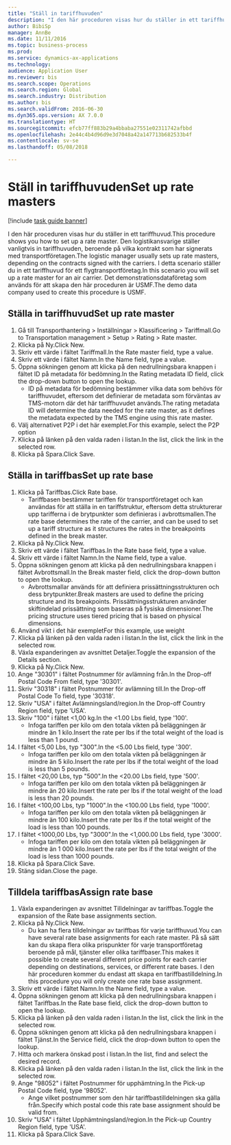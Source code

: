 ```yaml
--- 
title: "Ställ in tariffhuvuden"
description: "I den här proceduren visas hur du ställer in ett tariffhuvud."
author: BibiSp
manager: AnnBe
ms.date: 11/11/2016
ms.topic: business-process
ms.prod: 
ms.service: dynamics-ax-applications
ms.technology: 
audience: Application User
ms.reviewer: bis
ms.search.scope: Operations
ms.search.region: Global
ms.search.industry: Distribution
ms.author: bis
ms.search.validFrom: 2016-06-30
ms.dyn365.ops.version: AX 7.0.0
ms.translationtype: HT
ms.sourcegitcommit: efcb77ff883b29a4bbaba27551e02311742afbbd
ms.openlocfilehash: 2e44c4b4d96d9e3d7048a42a147713b682533b4f
ms.contentlocale: sv-se
ms.lasthandoff: 05/08/2018

---
```

# <a name="set-up-rate-masters"></a><span data-ttu-id="d81eb-103">Ställ in tariffhuvuden</span><span class="sxs-lookup"><span data-stu-id="d81eb-103">Set up rate masters</span></span>

[!include [task guide banner](../../includes/task-guide-banner.md)]

<span data-ttu-id="d81eb-104">I den här proceduren visas hur du ställer in ett tariffhuvud.</span><span class="sxs-lookup"><span data-stu-id="d81eb-104">This procedure shows you how to set up a rate master.</span></span> <span data-ttu-id="d81eb-105">Den logistikansvarige ställer vanligtvis in tariffhuvuden, beroende på vilka kontrakt som har signerats med transportföretagen.</span><span class="sxs-lookup"><span data-stu-id="d81eb-105">The logistic manager usually sets up rate masters, depending on the contracts signed with the carriers.</span></span> <span data-ttu-id="d81eb-106">I detta scenario ställer du in ett tariffhuvud för ett flygtransportföretag.</span><span class="sxs-lookup"><span data-stu-id="d81eb-106">In this scenario you will set up a rate master for an air carrier.</span></span> <span data-ttu-id="d81eb-107">Det demonstrationsdataföretag som används för att skapa den här proceduren är USMF.</span><span class="sxs-lookup"><span data-stu-id="d81eb-107">The demo data company used to create this procedure is USMF.</span></span>


## <a name="set-up-rate-master"></a><span data-ttu-id="d81eb-108">Ställa in tariffhuvud</span><span class="sxs-lookup"><span data-stu-id="d81eb-108">Set up rate master</span></span>
1. <span data-ttu-id="d81eb-109">Gå till Transporthantering > Inställningar > Klassificering > Tariffmall.</span><span class="sxs-lookup"><span data-stu-id="d81eb-109">Go to Transportation management > Setup > Rating > Rate master.</span></span>
2. <span data-ttu-id="d81eb-110">Klicka på Ny.</span><span class="sxs-lookup"><span data-stu-id="d81eb-110">Click New.</span></span>
3. <span data-ttu-id="d81eb-111">Skriv ett värde i fältet Tariffmall.</span><span class="sxs-lookup"><span data-stu-id="d81eb-111">In the Rate master field, type a value.</span></span>
4. <span data-ttu-id="d81eb-112">Skriv ett värde i fältet Namn.</span><span class="sxs-lookup"><span data-stu-id="d81eb-112">In the Name field, type a value.</span></span>
5. <span data-ttu-id="d81eb-113">Öppna sökningen genom att klicka på den nedrullningsbara knappen i fältet ID på metadata för bedömning.</span><span class="sxs-lookup"><span data-stu-id="d81eb-113">In the Rating metadata ID field, click the drop-down button to open the lookup.</span></span>
    * <span data-ttu-id="d81eb-114">ID på metadata för bedömning bestämmer vilka data som behövs för tariffhuvudet, eftersom det definierar de metadata som förväntas av TMS-motorn där det här tariffhuvudet används.</span><span class="sxs-lookup"><span data-stu-id="d81eb-114">The rating metadata ID will determine the data needed for the rate master, as it defines the metadata expected by the TMS engine using this rate master.</span></span>  
6. <span data-ttu-id="d81eb-115">Välj alternativet P2P i det här exemplet.</span><span class="sxs-lookup"><span data-stu-id="d81eb-115">For this example, select the P2P option</span></span>
7. <span data-ttu-id="d81eb-116">Klicka på länken på den valda raden i listan.</span><span class="sxs-lookup"><span data-stu-id="d81eb-116">In the list, click the link in the selected row.</span></span>
8. <span data-ttu-id="d81eb-117">Klicka på Spara.</span><span class="sxs-lookup"><span data-stu-id="d81eb-117">Click Save.</span></span>

## <a name="set-up-rate-base"></a><span data-ttu-id="d81eb-118">Ställa in tariffbas</span><span class="sxs-lookup"><span data-stu-id="d81eb-118">Set up rate base</span></span>
1. <span data-ttu-id="d81eb-119">Klicka på Tariffbas.</span><span class="sxs-lookup"><span data-stu-id="d81eb-119">Click Rate base.</span></span>
    * <span data-ttu-id="d81eb-120">Tariffbasen bestämmer tariffen för transportföretaget och kan användas för att ställa in en tariffstruktur, eftersom detta strukturerar upp tarifferna i de brytpunkter som definieras i avbrottsmallen.</span><span class="sxs-lookup"><span data-stu-id="d81eb-120">The rate base determines the rate of the carrier, and can be used to set up a tariff structure as it structures the rates in the breakpoints defined in the break master.</span></span>  
2. <span data-ttu-id="d81eb-121">Klicka på Ny.</span><span class="sxs-lookup"><span data-stu-id="d81eb-121">Click New.</span></span>
3. <span data-ttu-id="d81eb-122">Skriv ett värde i fältet Tariffbas.</span><span class="sxs-lookup"><span data-stu-id="d81eb-122">In the Rate base field, type a value.</span></span>
4. <span data-ttu-id="d81eb-123">Skriv ett värde i fältet Namn.</span><span class="sxs-lookup"><span data-stu-id="d81eb-123">In the Name field, type a value.</span></span>
5. <span data-ttu-id="d81eb-124">Öppna sökningen genom att klicka på den nedrullningsbara knappen i fältet Avbrottsmall.</span><span class="sxs-lookup"><span data-stu-id="d81eb-124">In the Break master field, click the drop-down button to open the lookup.</span></span>
    * <span data-ttu-id="d81eb-125">Avbrottsmallar används för att definiera prissättningsstrukturen och dess brytpunkter.</span><span class="sxs-lookup"><span data-stu-id="d81eb-125">Break masters are used to define the pricing structure and its breakpoints.</span></span> <span data-ttu-id="d81eb-126">Prissättningsstrukturen använder skiftindelad prissättning som baseras på fysiska dimensioner.</span><span class="sxs-lookup"><span data-stu-id="d81eb-126">The pricing structure uses tiered pricing that is based on physical dimensions.</span></span>  
6. <span data-ttu-id="d81eb-127">Använd vikt i det här exemplet</span><span class="sxs-lookup"><span data-stu-id="d81eb-127">For this example, use weight</span></span>
7. <span data-ttu-id="d81eb-128">Klicka på länken på den valda raden i listan.</span><span class="sxs-lookup"><span data-stu-id="d81eb-128">In the list, click the link in the selected row.</span></span>
8. <span data-ttu-id="d81eb-129">Växla expanderingen av avsnittet Detaljer.</span><span class="sxs-lookup"><span data-stu-id="d81eb-129">Toggle the expansion of the Details section.</span></span>
9. <span data-ttu-id="d81eb-130">Klicka på Ny.</span><span class="sxs-lookup"><span data-stu-id="d81eb-130">Click New.</span></span>
10. <span data-ttu-id="d81eb-131">Ange "30301" i fältet Postnummer för avlämning från.</span><span class="sxs-lookup"><span data-stu-id="d81eb-131">In the Drop-off Postal Code From field, type '30301'.</span></span>
11. <span data-ttu-id="d81eb-132">Skriv "30318" i fältet Postnummer för avlämning till.</span><span class="sxs-lookup"><span data-stu-id="d81eb-132">In the Drop-off Postal Code To field, type '30318'.</span></span>
12. <span data-ttu-id="d81eb-133">Skriv "USA" i fältet Avlämningsland/region.</span><span class="sxs-lookup"><span data-stu-id="d81eb-133">In the Drop-off Country Region field, type 'USA'.</span></span>
13. <span data-ttu-id="d81eb-134">Skriv "100" i fältet <1,00 kg.</span><span class="sxs-lookup"><span data-stu-id="d81eb-134">In the <1.00 Lbs field, type '100'.</span></span>
    * <span data-ttu-id="d81eb-135">Infoga tariffen per kilo om den totala vikten på beläggningen är mindre än 1 kilo.</span><span class="sxs-lookup"><span data-stu-id="d81eb-135">Insert the rate per lbs if the total weight of the load is less than 1 pound.</span></span>  
14. <span data-ttu-id="d81eb-136">I fältet <5,00 Lbs, typ "300".</span><span class="sxs-lookup"><span data-stu-id="d81eb-136">In the <5.00 Lbs field, type '300'.</span></span>
    * <span data-ttu-id="d81eb-137">Infoga tariffen per kilo om den totala vikten på beläggningen är mindre än 5 kilo.</span><span class="sxs-lookup"><span data-stu-id="d81eb-137">Insert the rate per lbs if the total weight of the load is less than 5 pounds.</span></span>  
15. <span data-ttu-id="d81eb-138">I fältet <20,00 Lbs, typ "500".</span><span class="sxs-lookup"><span data-stu-id="d81eb-138">In the <20.00 Lbs field, type '500'.</span></span>
    * <span data-ttu-id="d81eb-139">Infoga tariffen per kilo om den totala vikten på beläggningen är mindre än 20 kilo.</span><span class="sxs-lookup"><span data-stu-id="d81eb-139">Insert the rate per lbs if the total weight of the load is less than 20 pounds.</span></span>  
16. <span data-ttu-id="d81eb-140">I fältet <100,00 Lbs, typ "1000".</span><span class="sxs-lookup"><span data-stu-id="d81eb-140">In the <100.00 Lbs field, type '1000'.</span></span>
    * <span data-ttu-id="d81eb-141">Infoga tariffen per kilo om den totala vikten på beläggningen är mindre än 100 kilo.</span><span class="sxs-lookup"><span data-stu-id="d81eb-141">Insert the rate per lbs if the total weight of the load is less than 100 pounds.</span></span>  
17. <span data-ttu-id="d81eb-142">I fältet <1000,00 Lbs, typ "3000".</span><span class="sxs-lookup"><span data-stu-id="d81eb-142">In the <1,000.00 Lbs field, type '3000'.</span></span>
    * <span data-ttu-id="d81eb-143">Infoga tariffen per kilo om den totala vikten på beläggningen är mindre än 1 000 kilo.</span><span class="sxs-lookup"><span data-stu-id="d81eb-143">Insert the rate per lbs if the total weight of the load is less than 1000 pounds.</span></span>  
18. <span data-ttu-id="d81eb-144">Klicka på Spara.</span><span class="sxs-lookup"><span data-stu-id="d81eb-144">Click Save.</span></span>
19. <span data-ttu-id="d81eb-145">Stäng sidan.</span><span class="sxs-lookup"><span data-stu-id="d81eb-145">Close the page.</span></span>

## <a name="assign-rate-base"></a><span data-ttu-id="d81eb-146">Tilldela tariffbas</span><span class="sxs-lookup"><span data-stu-id="d81eb-146">Assign rate base</span></span>
1. <span data-ttu-id="d81eb-147">Växla expanderingen av avsnittet Tilldelningar av tariffbas.</span><span class="sxs-lookup"><span data-stu-id="d81eb-147">Toggle the expansion of the Rate base assignments section.</span></span>
2. <span data-ttu-id="d81eb-148">Klicka på Ny.</span><span class="sxs-lookup"><span data-stu-id="d81eb-148">Click New.</span></span>
    * <span data-ttu-id="d81eb-149">Du kan ha flera tilldelningar av tariffbas för varje tariffhuvud.</span><span class="sxs-lookup"><span data-stu-id="d81eb-149">You can have several rate base assignments for each rate master.</span></span> <span data-ttu-id="d81eb-150">På så sätt kan du skapa flera olika prispunkter för varje transportföretag beroende på mål, tjänster eller olika tariffbaser.</span><span class="sxs-lookup"><span data-stu-id="d81eb-150">This makes it possible to create several different price points for each carrier depending on destinations, services, or different rate bases.</span></span> <span data-ttu-id="d81eb-151">I den här proceduren kommer du endast att skapa en tariffbastilldelning.</span><span class="sxs-lookup"><span data-stu-id="d81eb-151">In this procedure you will only create one rate base assignment.</span></span>  
3. <span data-ttu-id="d81eb-152">Skriv ett värde i fältet Namn.</span><span class="sxs-lookup"><span data-stu-id="d81eb-152">In the Name field, type a value.</span></span>
4. <span data-ttu-id="d81eb-153">Öppna sökningen genom att klicka på den nedrullningsbara knappen i fältet Tariffbas.</span><span class="sxs-lookup"><span data-stu-id="d81eb-153">In the Rate base field, click the drop-down button to open the lookup.</span></span>
5. <span data-ttu-id="d81eb-154">Klicka på länken på den valda raden i listan.</span><span class="sxs-lookup"><span data-stu-id="d81eb-154">In the list, click the link in the selected row.</span></span>
6. <span data-ttu-id="d81eb-155">Öppna sökningen genom att klicka på den nedrullningsbara knappen i fältet Tjänst.</span><span class="sxs-lookup"><span data-stu-id="d81eb-155">In the Service field, click the drop-down button to open the lookup.</span></span>
7. <span data-ttu-id="d81eb-156">Hitta och markera önskad post i listan.</span><span class="sxs-lookup"><span data-stu-id="d81eb-156">In the list, find and select the desired record.</span></span>
8. <span data-ttu-id="d81eb-157">Klicka på länken på den valda raden i listan.</span><span class="sxs-lookup"><span data-stu-id="d81eb-157">In the list, click the link in the selected row.</span></span>
9. <span data-ttu-id="d81eb-158">Ange "98052" i fältet Postnummer för upphämtning.</span><span class="sxs-lookup"><span data-stu-id="d81eb-158">In the Pick-up Postal Code field, type '98052'.</span></span>
    * <span data-ttu-id="d81eb-159">Ange vilket postnummer som den här tariffbastilldelningen ska gälla från.</span><span class="sxs-lookup"><span data-stu-id="d81eb-159">Specify which postal code this rate base assignment should be valid from.</span></span>    
10. <span data-ttu-id="d81eb-160">Skriv "USA" i fältet Upphämtningsland/region.</span><span class="sxs-lookup"><span data-stu-id="d81eb-160">In the Pick-up Country Region field, type 'USA'.</span></span>
11. <span data-ttu-id="d81eb-161">Klicka på Spara.</span><span class="sxs-lookup"><span data-stu-id="d81eb-161">Click Save.</span></span>


